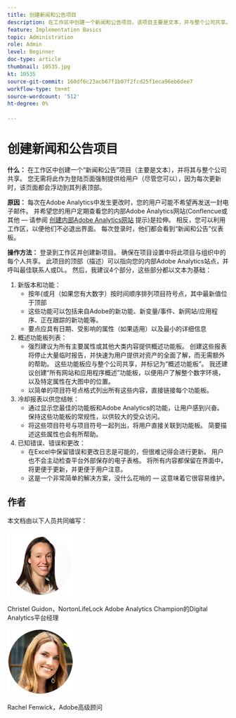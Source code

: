 ```yaml
---
title: 创建新闻和公告项目
description: 在工作区中创建一个新闻和公告项目，该项目主要是文本，并与整个公司共享。
feature: Implementation Basics
topic: Administration
role: Admin
level: Beginner
doc-type: article
thumbnail: 10535.jpg
kt: 10535
source-git-commit: 160df6c23acb67f1b07f2fcd25f1eca96eb6dee7
workflow-type: tm+mt
source-wordcount: '512'
ht-degree: 0%

---
```



# 创建新闻和公告项目

**什么：** 在工作区中创建一个“新闻和公告”项目（主要是文本），并将其与整个公司共享。 您无需将此作为登陆页面强制提供给用户（尽管您可以），因为每次更新时，该页面都会浮动到其列表顶部。

**原因：** 每次在Adobe Analytics中发生更改时，您的用户可能不希望再发送一封电子邮件。 并希望您的用户定期查看您的内部Adobe Analytics网站(Conflencue或其他 — 请参阅 [创建内部Adobe Analytics网站](create-an-internal-adobe-analytics-site.md) 提示)是拉伸。 相反，您可以利用工作区，以便他们不必退出界面。 每次登录时，他们都会看到“新闻和公告”仪表板。

**操作方法：** 登录到工作区并创建新项目。 确保在项目设置中将此项目与组织中的每个人共享。 此项目的顶部（描述）可以指向您的内部Adobe Analytics站点，并呼叫最佳联系人或DL。 然后，我建议4个部分，这些部分都以文本为基础：
1. 新版本和功能：
   * 按年(或月（如果您有大数字）按时间顺序排列项目符号点，其中最新值位于顶部
   * 这些功能可以包括来自Adobe的新功能、新变量/事件、新网站/应用程序、正在跟踪的新功能等。
   * 要点应具有日期、受影响的属性（如果适用）以及最小的详细信息
1. 概述功能板列表：
   * 强烈建议为所有主要属性或其他大类内容提供概述功能板。 创建这些报表将停止大量临时报告，并快速为用户提供对资产的全面了解，而无需额外的帮助。 这些功能板应与整个公司共享，并标记为“概述功能板”。 我还建议创建“所有网站和应用程序概述”功能板，以便用户了解整个数字环境，以及特定属性在大图中的位置。
   * 以简单的项目符号点格式列出所有这些内容，直接链接每个功能板。
1. 冷却报表以供您结帐：
   * 通过显示您最佳的功能板和Adobe Analytics的功能，让用户感到兴奋。 保持这些功能板的常规性，以供较大的受众访问。
   * 将这些项目符号与项目符号一起列出，将用户直接关联到功能板。 简要描述这些属性也会有所帮助。
1. 已知错误、错误和更改：
   * 在Excel中保留错误和更改日志是可能的，但很难记得会进行更新。 用户也不会主动检查平台外部保存的电子表格。 将所有内容都保留在界面中，将更便于更新，并更便于用户注意。
   * 这是一个非常简单的解决方案，没什么花哨的 — 这意味着它很容易维护。

## 作者

本文档由以下人员共同编写：

![克里斯特尔·吉登](assets/Christel-Headshot-150.png)

Christel Guidon，NortonLifeLock Adobe Analytics Champion的Digital Analytics平台经理

![瑞秋·芬威克](assets/Rachel-Fenwick-150.png)

Rachel Fenwick，Adobe高级顾问
